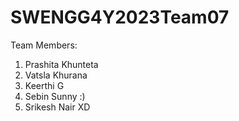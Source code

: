 # SWENGG4Y2023Team07

Team Members:
1. Prashita Khunteta
2. Vatsla Khurana
3. Keerthi G
4. Sebin Sunny :)
5. Srikesh Nair XD
